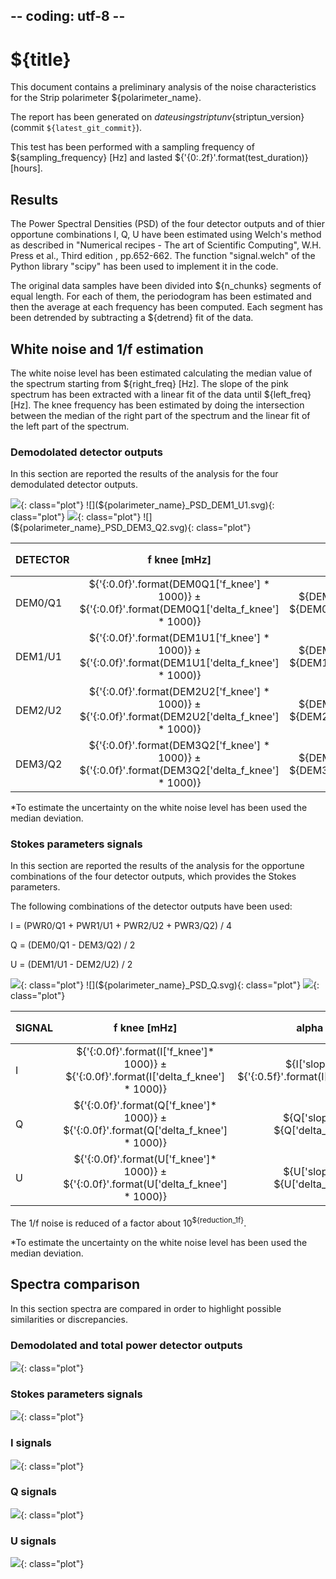 ## -- coding: utf-8 --

<h1>${title}</h1>

This document contains a preliminary analysis of the noise characteristics for
the Strip polarimeter ${polarimeter_name}.

The report has been generated on ${date} using striptun v${striptun_version}
(commit `${latest_git_commit}`). 

This test has been performed with a sampling frequency of ${sampling_frequency} [Hz]
 and lasted ${'{0:.2f}'.format(test_duration)} [hours].

<h2>Results</h2>

The Power Spectral Densities (PSD) of the four detector outputs and of 
thier opportune combinations I, Q, U have been estimated using Welch's method as described in 
"Numerical recipes - The art of Scientific Computing", W.H. Press et al., Third edition
, pp.652-662. The function "signal.welch" of the Python library "scipy" has been used to 
implement it in the code.

The original data samples have been divided into ${n_chunks} segments of equal length. 
For each of them, the periodogram has been estimated and then the average at each 
frequency has been computed. Each segment has been detrended by subtracting a ${detrend} fit of the data.

<h2>White noise and 1/f estimation</h2>

The white noise level has been estimated calculating the median value of the spectrum starting 
from ${right_freq} [Hz]. 
The slope of the pink spectrum has been extracted with a linear fit of the data until 
${left_freq} [Hz]. 
The knee frequency has been estimated by doing the intersection between the median of the right
part of the spectrum and the linear fit of the left part of the spectrum.

<h3>Demodolated detector outputs</h3>

In this section are reported the results of the analysis for the four demodulated detector 
outputs.

![](${polarimeter_name}_PSD_DEM0_Q1.svg){: class="plot"} 
![](${polarimeter_name}_PSD_DEM1_U1.svg){: class="plot"} 
![](${polarimeter_name}_PSD_DEM2_U2.svg){: class="plot"} 
![](${polarimeter_name}_PSD_DEM3_Q2.svg){: class="plot"} 


DETECTOR  | f knee [mHz]         | alpha [#]           | white noise level [ADU<sup>2</sup>/Hz]*
--------- |:--------------------:|:-------------------:|:----------------------:
DEM0/Q1   | ${'{:0.0f}'.format(DEM0Q1['f_knee'] * 1000)} &#177; ${'{:0.0f}'.format(DEM0Q1['delta_f_knee'] * 1000)} | ${DEM0Q1['slope']} &#177; ${DEM0Q1['delta_slope']} | ${DEM0Q1['WN_level']} &#177; ${DEM0Q1['delta_WN_level']}
DEM1/U1   | ${'{:0.0f}'.format(DEM1U1['f_knee'] * 1000)} &#177; ${'{:0.0f}'.format(DEM1U1['delta_f_knee'] * 1000)} | ${DEM1U1['slope']} &#177; ${DEM1U1['delta_slope']} | ${DEM1U1['WN_level']} &#177; ${DEM1U1['delta_WN_level']}
DEM2/U2   | ${'{:0.0f}'.format(DEM2U2['f_knee'] * 1000)} &#177; ${'{:0.0f}'.format(DEM2U2['delta_f_knee'] * 1000)} | ${DEM2U2['slope']} &#177; ${DEM2U2['delta_slope']} | ${DEM2U2['WN_level']} &#177; ${DEM2U2['delta_WN_level']}
DEM3/Q2   | ${'{:0.0f}'.format(DEM3Q2['f_knee'] * 1000)} &#177; ${'{:0.0f}'.format(DEM3Q2['delta_f_knee'] * 1000)} | ${DEM3Q2['slope']} &#177; ${DEM3Q2['delta_slope']} | ${DEM3Q2['WN_level']} &#177; ${DEM3Q2['delta_WN_level']}


*To estimate the uncertainty on the white noise level has been used the median deviation.


<h3>Stokes parameters signals</h3>

In this section are reported the results of the analysis for the opportune combinations of the four 
detector outputs, which provides the Stokes parameters.

The following combinations of the detector outputs have been used:

I = (PWR0/Q1 + PWR1/U1 + PWR2/U2 + PWR3/Q2) / 4

Q = (DEM0/Q1 - DEM3/Q2) / 2 

U = (DEM1/U1 - DEM2/U2) / 2 

![](${polarimeter_name}_PSD_I.svg){: class="plot"}
![](${polarimeter_name}_PSD_Q.svg){: class="plot"}
![](${polarimeter_name}_PSD_U.svg){: class="plot"}

SIGNAL  | f knee [mHz]   | alpha [#]     | white noise level [ADU<sup>2</sup>/Hz]* 
------- |:--------------:|:-------------:|:----------------------:
I       | ${'{:0.0f}'.format(I['f_knee']* 1000)} &#177; ${'{:0.0f}'.format(I['delta_f_knee'] * 1000)} | ${I['slope']} &#177; ${'{:0.5f}'.format(I['delta_slope'])} | ${I['WN_level']} &#177; ${I['delta_WN_level']}
Q       | ${'{:0.0f}'.format(Q['f_knee']* 1000)} &#177; ${'{:0.0f}'.format(Q['delta_f_knee'] * 1000)} | ${Q['slope']} &#177; ${Q['delta_slope']} | ${Q['WN_level']} &#177; ${Q['delta_WN_level']}
U       | ${'{:0.0f}'.format(U['f_knee']* 1000)} &#177; ${'{:0.0f}'.format(U['delta_f_knee'] * 1000)} | ${U['slope']} &#177; ${U['delta_slope']} | ${U['WN_level']} &#177; ${U['delta_WN_level']}


The 1/f noise is reduced of a factor about 10<sup>${reduction_1f}</sup>.

*To estimate the uncertainty on the white noise level has been used the median deviation.


<h2>Spectra comparison</h2>

In this section spectra are compared in order to highlight possible similarities or discrepancies.

<h3>Demodolated and total power detector outputs</h3>

![](${polarimeter_name}_PSD_all_detector_outputs.svg){: class="plot"}


<h3>Stokes parameters signals</h3>

![](${polarimeter_name}_PSD_I_Q_U.svg){: class="plot"}

<h3>I signals</h3>

![](${polarimeter_name}_PSD_PWR0_Q1_PWR1_U1_PWR2_U2_PWR3_Q2_I.svg){: class="plot"}

<h3>Q signals</h3>

![](${polarimeter_name}_PSD_DEM0_Q1_DEM3_Q2_Q.svg){: class="plot"}


<h3>U signals</h3>

![](${polarimeter_name}_PSD_DEM1_U1_DEM2_U2_U.svg){: class="plot"}


